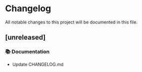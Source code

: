 # Changelog

All notable changes to this project will be documented in this file.

## [unreleased]

### 📚 Documentation

- Update CHANGELOG.md

<!-- generated by git-cliff -->
